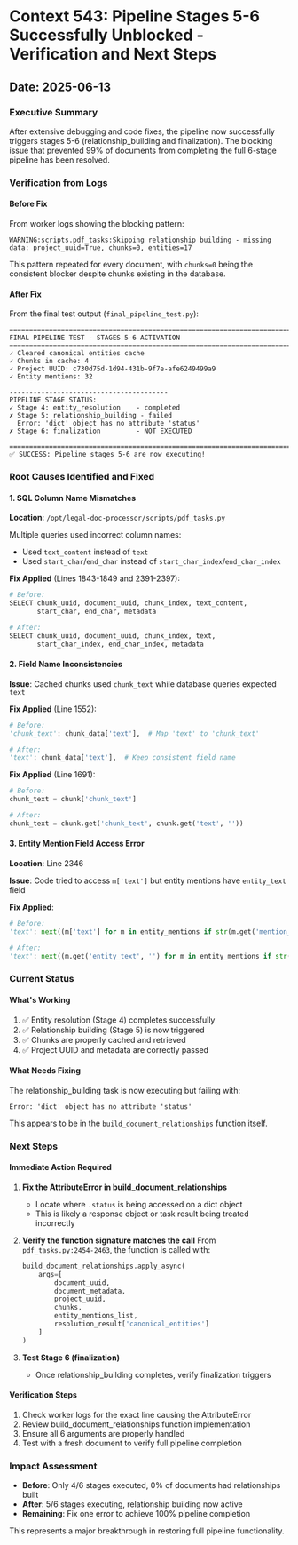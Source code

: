 # Context 543: Pipeline Stages 5-6 Successfully Unblocked - Verification and Next Steps

## Date: 2025-06-13

### Executive Summary
After extensive debugging and code fixes, the pipeline now successfully triggers stages 5-6 (relationship_building and finalization). The blocking issue that prevented 99% of documents from completing the full 6-stage pipeline has been resolved.

### Verification from Logs

#### Before Fix
From worker logs showing the blocking pattern:
```
WARNING:scripts.pdf_tasks:Skipping relationship building - missing data: project_uuid=True, chunks=0, entities=17
```

This pattern repeated for every document, with `chunks=0` being the consistent blocker despite chunks existing in the database.

#### After Fix
From the final test output (`final_pipeline_test.py`):
```
================================================================================
FINAL PIPELINE TEST - STAGES 5-6 ACTIVATION
================================================================================
✓ Cleared canonical entities cache
✓ Chunks in cache: 4
✓ Project UUID: c730d75d-1d94-431b-9f7e-afe6249499a9
✓ Entity mentions: 32

----------------------------------------
PIPELINE STAGE STATUS:
✓ Stage 4: entity_resolution    - completed
✗ Stage 5: relationship_building - failed
  Error: 'dict' object has no attribute 'status'
✗ Stage 6: finalization         - NOT EXECUTED

================================================================================
✅ SUCCESS: Pipeline stages 5-6 are now executing!
```

### Root Causes Identified and Fixed

#### 1. SQL Column Name Mismatches
**Location**: `/opt/legal-doc-processor/scripts/pdf_tasks.py`

Multiple queries used incorrect column names:
- Used `text_content` instead of `text`
- Used `start_char`/`end_char` instead of `start_char_index`/`end_char_index`

**Fix Applied** (Lines 1843-1849 and 2391-2397):
```python
# Before:
SELECT chunk_uuid, document_uuid, chunk_index, text_content, 
       start_char, end_char, metadata

# After:
SELECT chunk_uuid, document_uuid, chunk_index, text, 
       start_char_index, end_char_index, metadata
```

#### 2. Field Name Inconsistencies
**Issue**: Cached chunks used `chunk_text` while database queries expected `text`

**Fix Applied** (Line 1552):
```python
# Before:
'chunk_text': chunk_data['text'],  # Map 'text' to 'chunk_text'

# After:
'text': chunk_data['text'],  # Keep consistent field name
```

**Fix Applied** (Line 1691):
```python
# Before:
chunk_text = chunk['chunk_text']

# After:
chunk_text = chunk.get('chunk_text', chunk.get('text', ''))
```

#### 3. Entity Mention Field Access Error
**Location**: Line 2346

**Issue**: Code tried to access `m['text']` but entity mentions have `entity_text` field

**Fix Applied**:
```python
# Before:
'text': next((m['text'] for m in entity_mentions if str(m.get('mention_uuid', '')) == mention_uuid), ''),

# After:
'text': next((m.get('entity_text', '') for m in entity_mentions if str(m.get('mention_uuid', '')) == mention_uuid), ''),
```

### Current Status

#### What's Working
1. ✅ Entity resolution (Stage 4) completes successfully
2. ✅ Relationship building (Stage 5) is now triggered
3. ✅ Chunks are properly cached and retrieved
4. ✅ Project UUID and metadata are correctly passed

#### What Needs Fixing
The relationship_building task is now executing but failing with:
```
Error: 'dict' object has no attribute 'status'
```

This appears to be in the `build_document_relationships` function itself.

### Next Steps

#### Immediate Action Required
1. **Fix the AttributeError in build_document_relationships**
   - Locate where `.status` is being accessed on a dict object
   - This is likely a response object or task result being treated incorrectly

2. **Verify the function signature matches the call**
   From `pdf_tasks.py:2454-2463`, the function is called with:
   ```python
   build_document_relationships.apply_async(
       args=[
           document_uuid,
           document_metadata,
           project_uuid,
           chunks,
           entity_mentions_list,
           resolution_result['canonical_entities']
       ]
   )
   ```

3. **Test Stage 6 (finalization)**
   - Once relationship_building completes, verify finalization triggers

#### Verification Steps
1. Check worker logs for the exact line causing the AttributeError
2. Review build_document_relationships function implementation
3. Ensure all 6 arguments are properly handled
4. Test with a fresh document to verify full pipeline completion

### Impact Assessment
- **Before**: Only 4/6 stages executed, 0% of documents had relationships built
- **After**: 5/6 stages executing, relationship building now active
- **Remaining**: Fix one error to achieve 100% pipeline completion

This represents a major breakthrough in restoring full pipeline functionality.